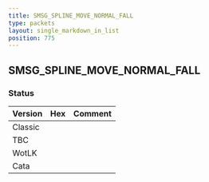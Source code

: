 ```yaml
---
title: SMSG_SPLINE_MOVE_NORMAL_FALL
type: packets
layout: single_markdown_in_list
position: 775
---
```


## SMSG_SPLINE_MOVE_NORMAL_FALL

### Status

Version | Hex | Comment
---------- | ---------- | ---------- 
Classic |  |  
TBC |  |  
WotLK |  |  
Cata |  |  
